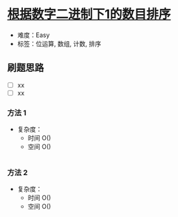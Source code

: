# [根据数字二进制下1的数目排序](https://leetcode-cn.com/problems/sort-integers-by-the-number-of-1-bits/)

- 难度：Easy
- 标签：位运算, 数组, 计数, 排序

## 刷题思路

- [ ] xx
- [ ] xx

### 方法 1

- 复杂度：
    - 时间 O()
    - 空间 O()

``` js

```

### 方法 2

- 复杂度：
    - 时间 O()
    - 空间 O()

``` js

```
